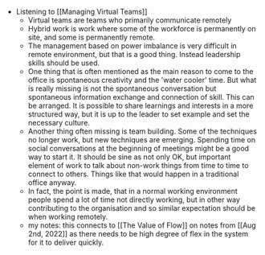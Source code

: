 - Listening to [[Managing Virtual Teams]]
	- Virtual teams are teams who primarily communicate remotely
	- Hybrid work is work where some of the workforce is permanently on site, and some is permanently remote.
	- The management based on power imbalance is very difficult in remote environment, but that is a good thing. Instead leadership skills should be used.
	- One thing that is often mentioned as the main reason to come to the office is spontaneous creativity and the 'water cooler' time. But what is really missing is not the spontaneous conversation but spontaneous information exchange and connection of skill. This can be arranged. It is possible to share learnings and interests in a more structured way, but it is up to the leader to set example and set the necessary culture.
	- Another thing often missing is team building. Some of the techniques no longer work, but new techniques are emerging. Spending time on social conversations at the beginning of meetings might be a good way to start it. It should be sine as not only OK, but important element of work to talk about non-work things from time to time to connect to others. Things like that would happen in a traditional office anyway.
	- In fact, the point is made, that in a normal working environment people spend a lot of time not directly working, but in other way contributing to the organisation and so similar expectation should be when working remotely.
	- my notes: this connects to [[The Value of Flow]] on notes from [[Aug 2nd, 2022]] as there needs to be high degree of flex in the system for it to deliver quickly.